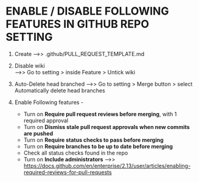 # ENABLE / DISABLE FOLLOWING FEATURES IN GITHUB REPO SETTING

1. Create 
    -->> .github/PULL_REQUEST_TEMPLATE.md

2. Disable wiki   
    -->> Go to setting > inside Feature > Untick wiki

3. Auto-Delete head branched 
    -->> Go to setting > Merge button > select Automatically delete head branches

4. Enable Following features -
    * Turn on **Require pull request reviews before merging**, with 1 required approval
    * Turn on **Dismiss stale pull request approvals when new commits are pushed**
    * Turn on **Require status checks to pass before merging**
    * Turn on **Require branches to be up to date before merging**
    * Check all status checks found in the repo
    * Turn on **Include administrators**
        -->> https://docs.github.com/en/enterprise/2.13/user/articles/enabling-required-reviews-for-pull-requests
